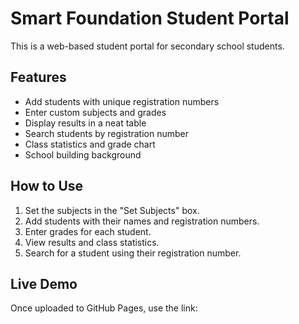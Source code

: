 # Smart Foundation Student Portal

This is a web-based student portal for secondary school students.

## Features
- Add students with unique registration numbers
- Enter custom subjects and grades
- Display results in a neat table
- Search students by registration number
- Class statistics and grade chart
- School building background

## How to Use
1. Set the subjects in the "Set Subjects" box.
2. Add students with their names and registration numbers.
3. Enter grades for each student.
4. View results and class statistics.
5. Search for a student using their registration number.

## Live Demo
Once uploaded to GitHub Pages, use the link:
